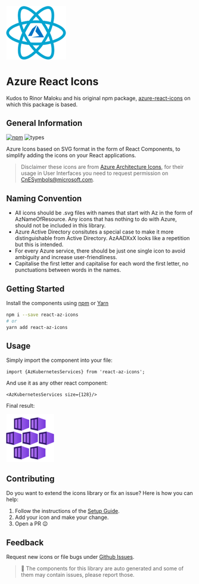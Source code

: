 <img src="./images/react-azure.png" width="160">


# Azure React Icons

Kudos to Rinor Maloku and his original npm package, [azure-react-icons](https://github.com/orangenet/azure-react-icons/) on which this package is based.

## General Information

[![npm][npm-image]][npm-url]
![types][types-image]

[types-image]: https://img.shields.io/npm/types/react-az-icons.svg?style=flat-square
[npm-image]: https://img.shields.io/npm/v/react-az-icons.svg?style=flat-square
[npm-url]: https://www.npmjs.com/package/react-az-icons

Azure Icons based on SVG format in the form of React Components, to simplify adding the icons on your React applications.

> Disclaimer these icons are from [Azure Architecture Icons](https://learn.microsoft.com/en-us/azure/architecture/icons/), for their usage in User Interfaces you need to request permission on <CnESymbols@microsoft.com>.


## Naming Convention

- All icons should be .svg files with names that start with Az in the form of AzNameOfResource. Any icons that has nothing to do with Azure, should not be included in this library.
- Azure Active Directory consitutes a special case to make it more distinguishable from Active Directory. AzAADXxX looks like a repetition but this is intended.
- For every Azure service, there should be just one single icon to avoid ambiguity and increase user-friendliness.
- Capitalise the first letter and capitalise for each word the first letter, no punctuations between words in the names.

## Getting Started

Install the components using [npm](https://www.npmjs.com/) or [Yarn](https://yarnpkg.com/en/)

```bash
npm i --save react-az-icons
# or 
yarn add react-az-icons
```

## Usage

Simply import the component into your file:

```
import {AzKubernetesServices} from 'react-az-icons';
```
And use it as any other react component:

```
<AzKubernetesServices size={128}/>
```

Final result:

<img src="./images/az-kubernetes-services.png" width="128">

## Contributing

Do you want to extend the icons library or fix an issue? Here is how you can help:

1. Follow the instructions of the [Setup Guide](./setup.md).
2. Add your icon and make your change.
3. Open a PR :wink:

## Feedback

Request new icons or file bugs under [Github Issues](https://github.com/byteknacker/react-az-icons/issues).

>  :construction: The components for this library are auto generated and some of them may contain issues, please report those.
